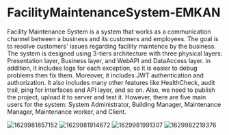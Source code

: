 # FacilityMaintenanceSystem-EMKAN

Facility Maintenance System is a system that works as a communication channel between a business and its customers and employees. The goal is to resolve customers' issues regarding facility maintence by the business.
The system is designed using 3-tiers architecture with three physical layers: Presentation layer, Business layer, and WebAPI and DataAccess layer. In addition, it includes logs for each exception, so it is easier to debug problems then fix them. Moreover, it includes JWT authentication and authorization. It also includes many other features like HealthCheck, audit trail, ping for interfaces and API layer, and so on. Also, we need to publish the project, upload it to server and test it. However, there are five main users for the system: System Administrator, Building Manager, Maintenance Manager, Maintenance worker, and Client.


![1629981857152](https://user-images.githubusercontent.com/66154604/139239407-344e4e7d-ff73-46a2-8022-45954a512fd6.jpg)
![1629981914672](https://user-images.githubusercontent.com/66154604/139239414-65fa17cc-ec23-432b-8d32-1e9aefc81fe1.jpg)
![1629981991307](https://user-images.githubusercontent.com/66154604/139239417-87a8a9b3-9dc5-4496-abd1-4dc10561eae1.jpg)
![1629982219376](https://user-images.githubusercontent.com/66154604/139239422-ba324cea-1538-473f-a3c1-ade05e562afa.jpg)

